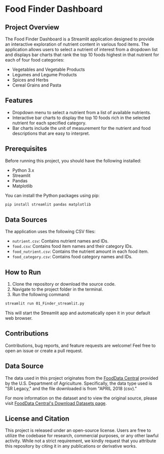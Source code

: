 # Food Finder Dashboard

## Project Overview

The Food Finder Dashboard is a Streamlit application designed to provide an interactive exploration of nutrient content in various food items. The application allows users to select a nutrient of interest from a dropdown list and displays bar charts that rank the top 10 foods highest in that nutrient for each of four food categories:

- Vegetables and Vegetable Products
- Legumes and Legume Products
- Spices and Herbs
- Cereal Grains and Pasta

## Features

- Dropdown menu to select a nutrient from a list of available nutrients.
- Interactive bar charts to display the top 10 foods rich in the selected nutrient for each specified category.
- Bar charts include the unit of measurement for the nutrient and food descriptions that are easy to interpret.

## Prerequisites

Before running this project, you should have the following installed:

- Python 3.x
- Streamlit
- Pandas
- Matplotlib

You can install the Python packages using pip:

```bash
pip install streamlit pandas matplotlib
```

## Data Sources

The application uses the following CSV files:

- `nutrient.csv`: Contains nutrient names and IDs.
- `food.csv`: Contains food item names and their category IDs.
- `food_nutrient.csv`: Contains the nutrient amount in each food item.
- `food_category.csv`: Contains food category names and IDs.

## How to Run

1. Clone the repository or download the source code.
2. Navigate to the project folder in the terminal.
3. Run the following command:

```bash
streamlit run 01_Finder_streamlit.py
```

This will start the Streamlit app and automatically open it in your default web browser.

## Contributions

Contributions, bug reports, and feature requests are welcome! Feel free to open an issue or create a pull request.

## Data Source

The data used in this project originates from the [FoodData Central](https://fdc.nal.usda.gov/download-datasets.html) provided by the U.S. Department of Agriculture. Specifically, the data type used is "SR Legacy," and the file downloaded is from "APRIL 2018 (csv)."

For more information on the dataset and to view the original source, please visit [FoodData Central's Download Datasets page](https://fdc.nal.usda.gov/download-datasets.html).

## License and Citation

This project is released under an open-source license. Users are free to utilize the codebase for research, commercial purposes, or any other lawful activity. While not a strict requirement, we kindly request that you attribute this repository by citing it in any publications or derivative works. 



